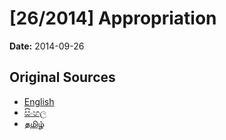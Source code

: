 # [26/2014] Appropriation

**Date:** 2014-09-26

## Original Sources

- [English](https://documents.gov.lk/view/bills/2014/9/26-2014_E.pdf)
- [සිංහල](https://documents.gov.lk/view/bills/2014/9/26-2014_S.pdf)
- [தமிழ்](https://documents.gov.lk/view/bills/2014/9/26-2014_T.pdf)
